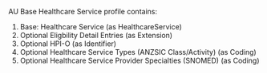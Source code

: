 AU Base Healthcare Service profile contains:

1. Base: Healthcare Service (as HealthcareService)
1. Optional Eligbility Detail Entries (as Extension)
1. Optional HPI-O (as Identifier)
1. Optional Healthcare Service Types (ANZSIC Class/Activity) (as Coding)
1. Optional Healthcare Service Provider Specialties (SNOMED) (as Coding)
